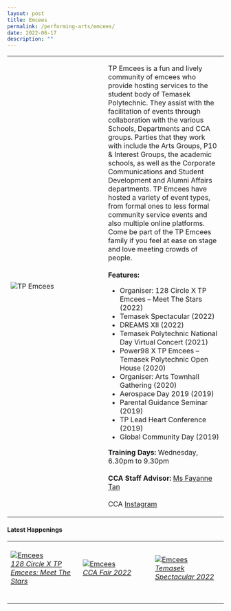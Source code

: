 ```yaml
---
layout: post
title: Emcees
permalink: /performing-arts/emcees/
date: 2022-06-17
description: ""
---
```


<div>
<table>
    <tr>
        <td style="width:45%"><image src="/images/Arts/EMCEES.png" style="display:block;margin-left:auto;margin-right:auto;" alt="TP Emcees"></image></td>
        <td>
            <p>
                TP Emcees is a fun and lively community of emcees who provide hosting services to the student body of Temasek Polytechnic. They assist with the facilitation of events through collaboration with the various Schools, Departments and CCA groups. Parties that they work with include the Arts Groups, P10 & Interest Groups, the academic schools, as well as the Corporate Communications and Student Development and Alumni Affairs departments. TP Emcees have hosted a variety of event types, from formal ones to less formal community service events and also multiple online platforms. Come be part of the TP Emcees family if you feel at ease on stage and love meeting crowds of people.<br>
                <br>
                <b>Features:</b><br>
                <ul>
                     <li>Organiser: 128 Circle X TP Emcees – Meet The Stars (2022)</li>
                    <li>Temasek Spectacular (2022)</li>
                    <li>DREAMS XII (2022)</li>
                    <li>Temasek Polytechnic National Day Virtual Concert (2021)</li>
                    <li>Power98 X TP Emcees – Temasek Polytechnic Open House (2020)</li>
									<li>Organiser: Arts Townhall Gathering (2020)</li>
                    <li>Aerospace Day 2019 (2019)</li>
                    <li>Parental Guidance Seminar (2019)</li>
                    <li>TP Lead Heart Conference (2019)</li>
                    <li>Global Community Day (2019)</li>
                </ul>
            </p>
            <p>
                <b>Training Days:</b> Wednesday, 6.30pm to 9.30pm<br>
                <br>
                <b>CCA Staff Advisor:</b> <a href="mailto:Fayanne_TAN@TP.EDU.SG">Ms Fayanne Tan</a><br>
                <br>
                CCA <a href="https://www.instagram.com/tpemcees">Instagram</a>
            </p>
        </td>
    </tr>
</table>
</div>

#### Latest Happenings

<table>
    <tr>
        <td style="width:33%"><br>
            <a href="https://www.instagram.com/p/Cd7cgk3pCEr/">
                <image src="/images/Arts/EMCEES_128 Circle X TP Emcees Meet The Stars.png" style="display:block;margin-left:auto;margin-right:auto;" alt="Emcees">
                <h6 style="margin-top:0%">128 Circle X TP Emcees: Meet The Stars</h6>
                </image>
            </a>
        </td>
        <td style="width:33%"><br>
            <a href="https://www.instagram.com/p/CcucMGRJpd2/">
                <image src="/images/Arts/EMCEES_CCA Fair 2022.png" style="display:block;margin-left:auto;margin-right:auto;" alt="Emcees">
                <h6 style="margin-top:0%">CCA Fair 2022</h6>    
                </image>
            </a>
        </td>
        <td style="width:33%"><br>
            <a href="https://www.instagram.com/p/Cce39s4Leq8/">
                <image src="/images/Arts/EMCEES_Temasek Spectacular 2022.png" style="display:block;margin-left:auto;margin-right:auto;" alt="Emcees">
                <h6 style="margin-top:0%">Temasek Spectacular 2022</h6>
                </image>
            </a>
        </td>
    </tr>
</table>